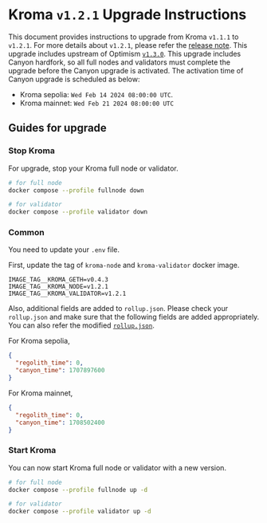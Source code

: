 # Kroma `v1.2.1` Upgrade Instructions

This document provides instructions to upgrade from Kroma `v1.1.1` to `v1.2.1`.
For more details about `v1.2.1`, please refer the [release note](https://github.com/kroma-network/kroma/releases/tag/v1.2.1).
This upgrade includes upstream of Optimism [`v1.3.0`](https://github.com/ethereum-optimism/optimism/releases/tag/op-node%2Fv1.3.0).
This upgrade includes Canyon hardfork, so all full nodes and validators must complete the upgrade before the Canyon 
upgrade is activated. The activation time of Canyon upgrade is scheduled as below:

- Kroma sepolia: `Wed Feb 14 2024 08:00:00 UTC`.
- Kroma mainnet: `Wed Feb 21 2024 08:00:00 UTC`

## Guides for upgrade

### Stop Kroma

For upgrade, stop your Kroma full node or validator.
```bash
# for full node
docker compose --profile fullnode down

# for validator
docker compose --profile validator down
```

### Common

You need to update your `.env` file.

First, update the tag of `kroma-node` and `kroma-validator` docker image.
```
IMAGE_TAG__KROMA_GETH=v0.4.3
IMAGE_TAG__KROMA_NODE=v1.2.1
IMAGE_TAG__KROMA_VALIDATOR=v1.2.1
```

Also, additional fields are added to `rollup.json`. Please check your `rollup.json` and make sure that the following 
fields are added appropriately. You can also refer the modified [`rollup.json`](../config/sepolia/rollup.json).

For Kroma sepolia,
```json
{
  "regolith_time": 0,
  "canyon_time": 1707897600
}
```

For Kroma mainnet,
```json
{
  "regolith_time": 0,
  "canyon_time": 1708502400
}
```

### Start Kroma

You can now start Kroma full node or validator with a new version.

```bash
# for full node
docker compose --profile fullnode up -d

# for validator
docker compose --profile validator up -d
```
